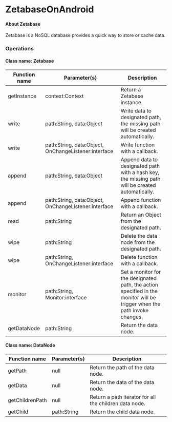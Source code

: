 # ZetabaseOnAndroid


#### About Zetabase

Zetabase is a NoSQL database provides a quick way to store or cache data.

### Operations

#### Class name: **Zetabase**
Function name | Parameter(s) | Description
------------ | ------------- | -------------
getInstance | context:Context | Return a Zetabase instance.
write | path:String, data:Object | Write data to designated path, the missing path will be created automatically.
write | path:String, data:Object, OnChangeListener:interface | Write function with a callback.
append | path:String, data:Object | Append data to designated path with a hash key, the missing path will be created automatically.
append | path:String, data:Object, OnChangeListener:interface | Append function with a callback.
read | path:String | Return an Object from the designated path.
wipe | path:String | Delete the data node from the designated path.
wipe | path:String, OnChangeListener:interface | Delete function with a callback.
monitor | path:String, Monitor:interface | Set a monitor for the designated path, the action specified in the monitor will be trigger when the path invoke changes.
getDataNode | path:String | Return the data node.

#### Class name: **DataNode**
Function name | Parameter(s) | Description
------------ | ------------- | -------------
getPath | null | Return the path of the data node.
getData | null | Return the data of the data node.
getChildrenPath | null | Return a path iterator for all the children data node.
getChild | path:String | Return the child data node.
